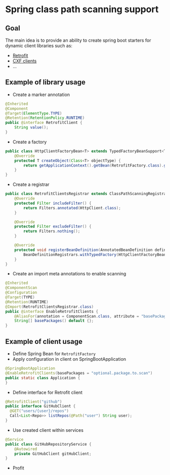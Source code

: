 # Spring class path scanning support

## Goal
The main idea is to provide an ability to create spring boot starters for dynamic client libraries 
such as:
 * [Retrofit](https://github.com/square/retrofit)
 * [CXF clients](https://github.com/apache/cxf)
 * ...

## Example of library usage

* Create a marker annotation
```java
@Inherited
@Component
@Target(ElementType.TYPE)
@Retention(RetentionPolicy.RUNTIME)
public @interface RetrofitClient {
    String value();
}
```

* Create a factory 

```java
public class HttpClientFactoryBean<T> extends TypedFactoryBeanSupport<T> {
    @Override
    protected T createObject(Class<T> objectType) {
        return getApplicationContext().getBean(RetrofitFactory.class).getInstance(objectType);
    }
}
```

* Create a registrar

```java
public class RetrofitClientsRegistrar extends ClassPathScanningRegistrarSupport {
    @Override
    protected Filter includeFilter() {
        return Filters.annotated(HttpClient.class);
    }

    @Override
    protected Filter excludeFilter() {
        return Filters.nothing();
    }

    @Override
    protected void registerBeanDefinition(AnnotatedBeanDefinition definition, BeanDefinitionRegistry registry) {
        BeanDefinitionRegistrars.withTypedFactory(HttpClientFactoryBean.class, definition, registry);
    }
}
```

* Create an import meta annotations to enable scanning
```java
@Inherited
@ComponentScan
@Configuration
@Target(TYPE)
@Retention(RUNTIME)
@Import(RetrofitClientsRegistrar.class)
public @interface EnableRetrofitClients {
    @AliasFor(annotation = ComponentScan.class, attribute = "basePackages")
    String[] basePackages() default {};
}
```

## Example of client usage
* Define Spring Bean for `RetrofitFactory`
* Apply configuration in client on SpringBootApplication

```java
@SpringBootApplication
@EnableRetrofitClients(basePackages = "optional.package.to.scan")
public static class Application {
}
```

* Define interface for Retrofit client

```java
@RetrofitClient("github")
public interface GitHubClient {
  @GET("users/{user}/repos")
  Call<List<Repo>> listRepos(@Path("user") String user);
}
```

* Use created client within services 

```java
@Service
public class GitHubRepositoryService {
    @Autowired
    private GitHubClient gitHubClient;
}
```

* Profit

